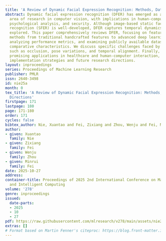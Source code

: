 ```yaml
---
title: 'A Review of Dynamic Facial Expression Recognition: Methods, Datasets and Directions'
abstract: Dynamic facial expression recognition (DFER) has emerged as an essential
  area of research in computer vision, with implications in human-computer interaction,
  psychological analysis, and security. Although image-based static facial expression
  recognition (SFER) is well-developed, DFER captures temporal dynamics, remains less
  explored. This paper comprehensively reviews DFER, focusing on feature extraction
  methods from traditional handcrafted features to advanced deep learning techniques,
  analyzing performance metrics, and examining publicly available datasets with their
  comparative characteristics. We discuss specific challenges faced by DFER systems
  such as occlusion, pose variations, and temporal alignment. Finally, we explore
  promising applications in healthcare and human-computer interaction, providing concrete
  implementation strategies and future research directions.
layout: inproceedings
series: Proceedings of Machine Learning Research
publisher: PMLR
issn: 2640-3498
id: nie25a
month: 0
tex_title: 'A Review of Dynamic Facial Expression Recognition: Methods, Datasets and
  Directions'
firstpage: 171
lastpage: 180
page: 171-180
order: 171
cycles: false
bibtex_author: Nie, Xuantao and Fei, Zixiang and Zhou, Wenju and Fei, Minrui
author:
- given: Xuantao
  family: Nie
- given: Zixiang
  family: Fei
- given: Wenju
  family: Zhou
- given: Minrui
  family: Fei
date: 2025-10-27
address:
container-title: Proceedings of 2025 2nd International Conference on Machine Learning
  and Intelligent Computing
volume: '278'
genre: inproceedings
issued:
  date-parts:
  - 2025
  - 10
  - 27
pdf: https://raw.githubusercontent.com/mlresearch/v278/main/assets/nie25a/nie25a.pdf
extras: []
# Format based on Martin Fenner's citeproc: https://blog.front-matter.io/posts/citeproc-yaml-for-bibliographies/
---
```

